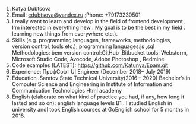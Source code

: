 

1. Katya Dubtsova
2. Email: cdubtsova@yandex.ru ;Phone: +79173230501
3. I really want to learn and develop in the field of frontend development , I'm interested in everything new . My goal is to be the best in my field .
learning new things from everywhere etc.).
4. Skills (e.g. programming languages, frameworks, methodologies, version control, tools etc.);
programming languages:js ,sql
Methodologies: bem
version control:GitHub ,Bitbucket 
tools: Webstorm, Microsoft Studio Code, Avocode, Adobe Photoshop , Redmine
5. Code examples (LATEST): https://github.com/Katunya/Epam.git
6. Experience: ПрофСофт UI Engineer (December 2018– July 2019) 
7. Education :Saratov State Technical University(2016 – 2020) Bachelor’s in Computer Science and Engineering in Institute of Information and Communication Technologies 
Html academy
8. English (elaborate on what kind of practice you had, if any, how long it lasted and so on): english language levels B1 . I studied English in university andI took English courses at GoEnglish school for 5 months in 2018.
